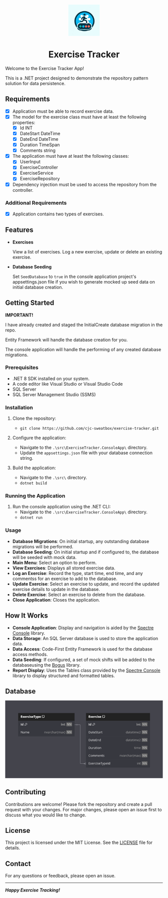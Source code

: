 <div align="center">

<img src="./_resources/logo.png" alt="exercise tracker logo" width="100px" />
<h1>Exercise Tracker</h1>

</div>

Welcome to the Exercise Tracker App!

This is a .NET project designed to demonstrate the repository pattern solution for data persistence.

## Requirements

- [x] Application must be able to record exercise data.
- [x] The model for the exercise class must have at least the following properties:
  - [x] Id INT
  - [x] DateStart DateTime
  - [x] DateEnd DateTime
  - [x] Duration TimeSpan
  - [x] Comments string
- [x] The application must have at least the following classes:
    - [x] UserInput
    - [x] ExerciseController
    - [x] ExerciseService
    - [x] ExerciseRepository
- [x] Dependency injection must be used to access the repository from the controller.

### Additional Requirements

- [x] Application contains two types of exercises.

## Features

- **Exercises**

    View a list of exercises. Log a new exercise, update or delete an existing exercise.

- **Database Seeding**

    Set `SeedDatabase` to `true` in the console application project's appsettings.json file if you wish to generate mocked up seed data on initial database creation.

## Getting Started

**IMPORTANT!**

I have already created and staged the InitialCreate database migration in the repo.

Entity Framework will handle the database creation for you.

The console application will handle the performing of any created database migrations.

### Prerequisites

- .NET 8 SDK installed on your system.
- A code editor like Visual Studio or Visual Studio Code
- SQL Server
- SQL Server Management Studio (SSMS)

### Installation

1. Clone the repository:
    - `git clone https://github.com/cjc-sweatbox/exercise-tracker.git`

2. Configure the application:
    - Navigate to the `.\src\ExerciseTracker.ConsoleApp\` directory.
    - Update the `appsettings.json` file with your database connection string.

3. Build the application:
    - Navigate to the `.\src\` directory.
    - `dotnet build`

### Running the Application

1. Run the console application using the .NET CLI:
    - Navigate to the `.\src\ExerciseTracker.ConsoleApp\` directory.
    - `dotnet run`

### Usage

- **Database Migrations**:
On initial startup, any outstanding database migrations will be performed.
- **Database Seeding**:
On initial startup and if configured to, the database will be seeded with mock data.
- **Main Menu**:
Select an option to perform.
- **View Exercises**:
Displays all stored exercise data.
- **Log an Exercise**:
Record the type, start time, end time, and any commentss for an exercise to add to the database.
- **Update Exercise**:
Select an exercise to update, and record the updated exercise details to update in the database.
- **Delete Exercise**:
Select an exercise to delete from the database.
- **Close Application**:
Closes the application.

## How It Works

- **Console Application**:
Display and navigation is aided by the [Spectre Console](https://spectreconsole.net/) library.
- **Data Storage**:
An SQL Server database is used to store the application data.
- **Data Access**:
Code-First Entity Framework is used for the database access methods.
- **Data Seeding**:
If configured, a set of mock shifts will be added to the databaseusing the [Bogus](https://github.com/bchavez/Bogus) library.
- **Report Display**:
Uses the Tables class provided by the [Spectre Console](https://spectreconsole.net/) library to display structured and formatted tables.

## Database

![entity relationship diagram](./_resources/entity-relationship-diagram.png)

## Contributing

Contributions are welcome!
Please fork the repository and create a pull request with your changes.
For major changes, please open an issue first to discuss what you would like to change.

## License

This project is licensed under the MIT License.
See the [LICENSE](./LICENSE) file for details.

## Contact

For any questions or feedback, please open an issue.

---
***Happy Exercise Tracking!***
